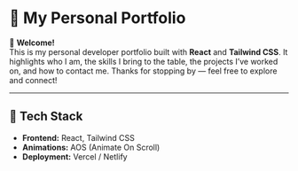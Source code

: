 # 💼 My Personal Portfolio

👋 **Welcome!**  
This is my personal developer portfolio built with **React** and **Tailwind CSS**. It highlights who I am, the skills I bring to the table, the projects I’ve worked on, and how to contact me. Thanks for stopping by — feel free to explore and connect!

---

## 🚀 Tech Stack

- **Frontend:** React, Tailwind CSS
- **Animations:** AOS (Animate On Scroll)
- **Deployment:** Vercel / Netlify
